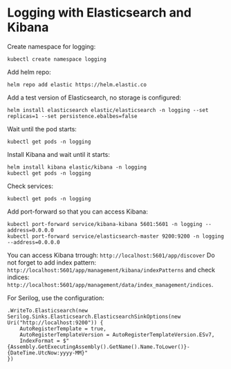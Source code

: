 # Logging with Elasticsearch and Kibana

Create namespace for logging:

```
kubectl create namespace logging
```

Add helm repo:

```
helm repo add elastic https://helm.elastic.co
```

Add a test version of Elasticsearch, no storage is configured:

```
helm install elasticsearch elastic/elasticsearch -n logging --set replicas=1 --set persistence.ebalbes=false
```

Wait until the pod starts:

```
kubectl get pods -n logging
```

Install Kibana and wait until it starts:

```
helm install kibana elastic/kibana -n logging 
kubectl get pods -n logging
```

Check services:

```
kubectl get pods -n logging
```

Add port-forward so that you can access Kibana:

```
kubectl port-forward service/kibana-kibana 5601:5601 -n logging --address=0.0.0.0
kubectl port-forward service/elasticsearch-master 9200:9200 -n logging --address=0.0.0.0
```

You can access Kibana trrough: `http://localhost:5601/app/discover`
Do not forget to add index pattern: `http://localhost:5601/app/management/kibana/indexPatterns` and check indices: `http://localhost:5601/app/management/data/index_management/indices`.

For Serilog, use the configuration: 

```
.WriteTo.Elasticsearch(new Serilog.Sinks.Elasticsearch.ElasticsearchSinkOptions(new Uri("http://localhost:9200")) {
    AutoRegisterTemplate = true,
    AutoRegisterTemplateVersion = AutoRegisterTemplateVersion.ESv7,
    IndexFormat = $"{Assembly.GetExecutingAssembly().GetName().Name.ToLower()}-{DateTime.UtcNow:yyyy-MM}"
})
```
